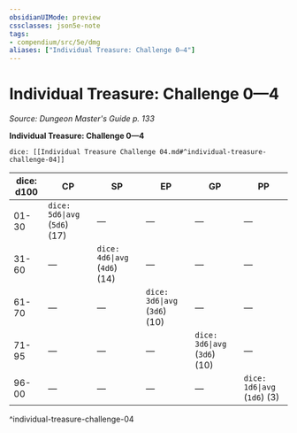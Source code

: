 ```yaml
---
obsidianUIMode: preview
cssclasses: json5e-note
tags:
- compendium/src/5e/dmg
aliases: ["Individual Treasure: Challenge 0—4"]
---
```

# Individual Treasure: Challenge 0—4
*Source: Dungeon Master's Guide p. 133* 

**Individual Treasure: Challenge 0—4**

`dice: [[Individual Treasure Challenge 04.md#^individual-treasure-challenge-04]]`

| dice: d100 | CP | SP | EP | GP | PP |
|------------|----|----|----|----|----|
| 01-30 | `dice: 5d6\|avg` (`5d6`) (17) | — | — | — | — |
| 31-60 | — | `dice: 4d6\|avg` (`4d6`) (14) | — | — | — |
| 61-70 | — | — | `dice: 3d6\|avg` (`3d6`) (10) | — | — |
| 71-95 | — | — | — | `dice: 3d6\|avg` (`3d6`) (10) | — |
| 96-00 | — | — | — | — | `dice: 1d6\|avg` (`1d6`) (3) |
^individual-treasure-challenge-04